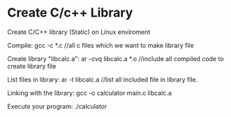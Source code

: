 # Create C/c++ Library
Create C/C++ library (Static) on Linux enviroment

Compile:     gcc -c *.c      //all c files which we want to make library file

Create library "libcalc.a":     ar -cvq libcalc.a *.o       //include all compiled code to create library file

List files in library:     ar -t libcalc.a       //list all included file in library file.

Linking with the library:     gcc -o calculator main.c libcalc.a

Execute your program:     ./calculator
